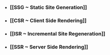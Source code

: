 
- ### [[SSG ~ Static Site Generation]]
- ### [[CSR ~ Client Side Rendering]]
- ### [[ISR ~ Incremental Site Regeneration]]
- ### [[SSR ~ Server Side Rendering]]